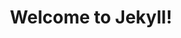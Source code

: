 ---
title:  "Welcome to Jekyll!"
excerpt: This is the excerpt here.
category: development
tags: javascript js
---